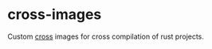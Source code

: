 # cross-images

Custom [cross](https://github.com/rust-embedded/cross) images for cross compilation of rust projects.

